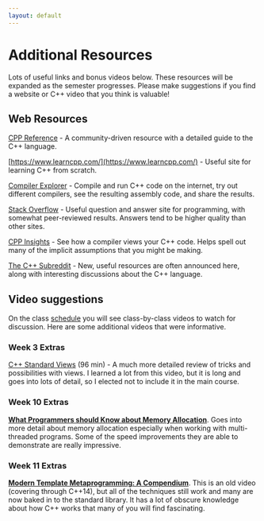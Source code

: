 ```yaml
---
layout: default
---
```


# Additional Resources

Lots of useful links and bonus videos below.  These resources will be expanded as the semester progresses.  Please make suggestions if you find a website or C++ video that you think is valuable!

## Web Resources

[CPP Reference](https://en.cppreference.com/) - A community-driven resource with a detailed guide to the C++ language.

[https://www.learncpp.com/](https://www.learncpp.com/) - Useful site for learning C++ from scratch.

[Compiler Explorer](https://godbolt.org/) - Compile and run C++ code on the internet, try out different compilers, see the resulting assembly code, and share the results.

[Stack Overflow](https://stackoverflow.com/) - Useful question and answer site for programming, with somewhat peer-reviewed results.  Answers tend to be higher quality than other sites.

[CPP Insights](https://cppinsights.io/) - See how a compiler views your C++ code.  Helps spell out many of the implicit assumptions that you might be making.

[The C++ Subreddit](https://www.reddit.com/r/cpp) - New, useful resources are often announced here, along with interesting discussions about the C++ language.

## Video suggestions

On the class [schedule](schedule.md) you will see class-by-class videos to watch for discussion.  Here are some additional videos that were informative.  

<!--

They are divided into two groups: "C++ Basics", which review material that you should know coming into the course, and "Additional Content", which are useful for going more in-depth into topics that we don't have time to fully cover.

### C++ Basics

*[Back to Basics: Templates](https://www.youtube.com/watch?v=XN319NYEOcE)* (and [Part 2](https://www.youtube.com/watch?v=FfI6Lov1O9M)).  This is long (about 2 hours combined), but they review the details and nuances for how to work with templates in a lot of detail.  It was tempting to include these videos in the required material, but the combination of their length and the fact that most of the time is spent on material that was covered in previous courses led us to put it here instead.  That said, they are very well done and informative.

### Additional Content
-->

### Week 3 Extras

[C++ Standard Views](https://www.youtube.com/watch?v=qv29fo9sUjY) (96 min) - A much more detailed review of tricks and possibilities with views.  I learned a lot from this video, but it is long and goes into lots of detail, so I elected not to include it in the main course.

### Week 10 Extras

**[What Programmers should Know about Memory Allocation](https://www.youtube.com/watch?v=gYfd25Bdmws)**. Goes into more detail about memory allocation especially when working with multi-threaded programs.  Some of the speed improvements they are able to demonstrate are really impressive.

### Week 11 Extras

**[Modern Template Metaprogramming: A Compendium](https://www.youtube.com/watch?v=Am2is2QCvxY)**.  This is an old video (covering through C++14), but all of the techniques still work and many are now baked in to the standard library.  It has a lot of obscure knowledge about how C++ works that many of you will find fascinating.
